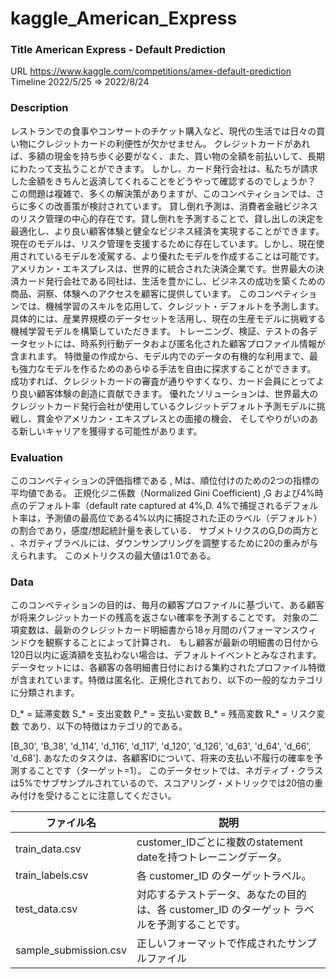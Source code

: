 # kaggle_American_Express

### Title American Express - Default Prediction
URL	  https://www.kaggle.com/competitions/amex-default-prediction
Timeline	2022/5/25 ⇒ 2022/8/24

### Description
レストランでの食事やコンサートのチケット購入など、現代の生活では日々の買い物にクレジットカードの利便性が欠かせません。
クレジットカードがあれば、多額の現金を持ち歩く必要がなく、また、買い物の全額を前払いして、長期にわたって支払うことができます。
しかし、カード発行会社は、私たちが請求した金額をきちんと返済してくれることをどうやって確認するのでしょうか？
この問題は複雑で、多くの解決策がありますが、このコンペティションでは、さらに多くの改善策が検討されています。
貸し倒れ予測は、消費者金融ビジネスのリスク管理の中心的存在です。貸し倒れを予測することで、貸し出しの決定を最適化し、より良い顧客体験と健全なビジネス経済を実現することができます。
現在のモデルは、リスク管理を支援するために存在しています。しかし、現在使用されているモデルを凌駕する、より優れたモデルを作成することは可能です。
アメリカン・エキスプレスは、世界的に統合された決済企業です。世界最大の決済カード発行会社である同社は、生活を豊かにし、ビジネスの成功を築くための商品、洞察、体験へのアクセスを顧客に提供しています。
このコンペティションでは、機械学習のスキルを応用して、クレジット・デフォルトを予測します。
具体的には、産業界規模のデータセットを活用し、現在の生産モデルに挑戦する機械学習モデルを構築していただきます。
トレーニング、検証、テストの各データセットには、時系列行動データおよび匿名化された顧客プロファイル情報が含まれます。
特徴量の作成から、モデル内でのデータの有機的な利用まで、最も強力なモデルを作るためのあらゆる手法を自由に探求することができます。
成功すれば、クレジットカードの審査が通りやすくなり、カード会員にとってより良い顧客体験の創造に貢献できます。
優れたソリューションは、世界最大のクレジットカード発行会社が使用しているクレジットデフォルト予測モデルに挑戦し、賞金やアメリカン・エキスプレスとの面接の機会、
そしてやりがいのある新しいキャリアを獲得する可能性があります。

### Evaluation
このコンペティションの評価指標である , Mは、順位付けのための2つの指標の平均値である。
正規化ジニ係数（Normalized Gini Coefficient) ,G および4%時点のデフォルト率（default rate captured at 4%,D.
4%で捕捉されるデフォルト率は，予測値の最高位である4%以内に捕捉された正のラベル（デフォルト）の割合であり，感度/想起統計量を表している．
サブメトリクスのG,Dの両方と 、ネガティブラベルには、ダウンサンプリングを調整するために20の重みが与えられます。
このメトリクスの最大値は1.0である。

### Data
このコンペティションの目的は、毎月の顧客プロファイルに基づいて、ある顧客が将来クレジットカードの残高を返さない確率を予測することです。
対象の二項変数は、最新のクレジットカード明細書から18ヶ月間のパフォーマンスウィンドウを観察することによって計算され、
もし顧客が最新の明細書の日付から120日以内に返済額を支払わない場合は、デフォルトイベントとみなされます。
データセットには、各顧客の各明細書日付における集約されたプロファイル特徴が含まれています。特徴は匿名化、正規化されており、以下の一般的なカテゴリに分類されます。
	
D_* = 延滞変数
S_* = 支出変数
P_* = 支払い変数
B_* = 残高変数
R_* = リスク変数
であり、以下の特徴はカテゴリ的である。
	
[B_30', 'B_38', 'd_114', 'd_116', 'd_117', 'd_120', 'd_126', 'd_63', 'd_64', 'd_66', 'd_68'].
あなたのタスクは、各顧客IDについて、将来の支払い不履行の確率を予測することです（ターゲット=1）。
このデータセットでは、ネガティブ・クラスは5%でサブサンプルされているので、スコアリング・メトリックでは20倍の重み付けを受けることに注意してください。
	

| ファイル名                          | 説明|
| ---------------------------------- | ----------------------------------------------- |
|train_data.csv|customer_IDごとに複数のstatement dateを持つトレーニングデータ。|
|train_labels.csv|各 customer_ID のターゲットラベル。|
|test_data.csv|対応するテストデータ、あなたの目的は、各 customer_ID のターゲット ラベルを予測することです。|
|sample_submission.csv|正しいフォーマットで作成されたサンプルファイル|
